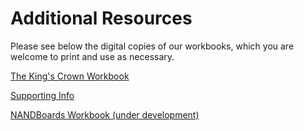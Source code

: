 # Additional Resources

Please see below the digital copies of our workbooks, which you are welcome to print and use as necessary. 

[The King's Crown Workbook](https://www.canva.com/design/DAGHhITL0Zw/ZR6undGDqVMutibjdXW1Sw/edit?utm_content=DAGHhITL0Zw&utm_campaign=designshare&utm_medium=link2&utm_source=sharebutton) 

[Supporting Info](https://www.canva.com/design/DAGJUCT--vI/Zc_GQba9Giq4NR_sicRWkg/edit?utm_content=DAGJUCT--vI&utm_campaign=designshare&utm_medium=link2&utm_source=sharebutton)

[NANDBoards Workbook (under development)]()